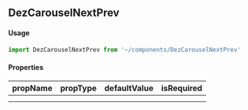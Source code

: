 ## DezCarouselNextPrev

#### Usage

```javascript
import DezCarouselNextPrev from '~/components/DezCarouselNextPrev'
```

#### Properties

| propName | propType | defaultValue | isRequired |
| -------- | -------- | ------------ | ---------- |
|          |          |              |            |
|          |          |              |            |  |
